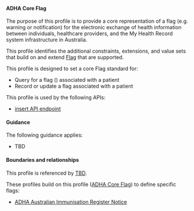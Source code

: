 #### ADHA Core Flag
The purpose of this profile is to provide a core representation of a flag (e.g. warning or notification) for the electronic exchange of health information between individuals, healthcare providers, and the My Health Record system infrastructure in Australia.

This profile identifies the additional constraints, extensions, and value sets that build on and extend [Flag](http://hl7.org/fhir/R4/flag.html) that are supported. 

This profile is designed to set a core Flag standard for:
* Query for a flag () associated with a patient
* Record or update a flag associated with a patient

This profile is used by the following APIs:
* [insert API endpoint](StructureDefinition-TBD-1.html)


#### Guidance
The following guidance applies:
* TBD


#### Boundaries and relationships
This profile is referenced by 
[TBD](StructureDefinition-TBD-1.html).

These profiles build on this profile ([ADHA Core Flag](StructureDefinition-dh-flag-core-1.html)) to define specific flags:
* [ADHA Australian Immunisation Register Notice](StructureDefinition-dh-flag-air-1.html)
